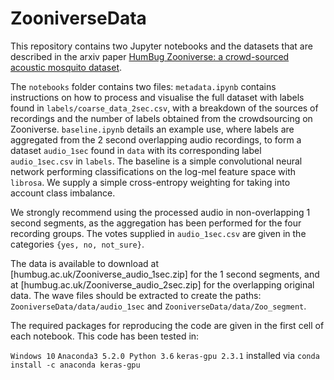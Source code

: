 # ZooniverseData

This repository contains two Jupyter notebooks and the datasets that are described in the arxiv paper [HumBug Zooniverse: a crowd-sourced acoustic mosquito dataset](https://arxiv.org/abs/2001.04733).

The `notebooks` folder contains two files: `metadata.ipynb` contains instructions on how to process and visualise the full dataset with labels found in `labels/coarse_data_2sec.csv`, with a breakdown of the sources of recordings and the number of labels obtained from the crowdsourcing on Zooniverse. `baseline.ipynb` details an example use, where labels are aggregated from the 2 second overlapping audio recordings, to form a dataset `audio_1sec` found in `data` with its corresponding label `audio_1sec.csv` in `labels`. The baseline is a simple convolutional neural network performing classifications on the log-mel feature space with `librosa`. We supply a simple cross-entropy weighting for taking into account class imbalance.

We strongly recommend using the processed audio in non-overlapping 1 second segments, as the aggregation has been performed for the four recording groups. The votes supplied in `audio_1sec.csv` are given in the categories `{yes, no, not_sure}`.

The data is available to download at [humbug.ac.uk/Zooniverse_audio_1sec.zip] for the 1 second segments, and at [humbug.ac.uk/Zooniverse_audio_2sec.zip] for the overlapping original data. The wave files should be extracted to create the paths: ```ZooniverseData/data/audio_1sec``` and ```ZooniverseData/data/Zoo_segment```.


The required packages for reproducing the code are given in the first cell of each notebook. This code has been tested in:

`Windows 10`
`Anaconda3 5.2.0 Python 3.6`
`keras-gpu 2.3.1` installed via `conda install -c anaconda keras-gpu`


